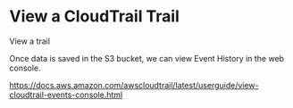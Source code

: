# View a CloudTrail Trail

View a trail

Once data is saved in the S3 bucket, we can view Event History in the web console.
 
https://docs.aws.amazon.com/awscloudtrail/latest/userguide/view-cloudtrail-events-console.html
